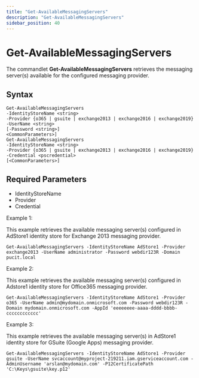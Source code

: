 ```yaml
---
title: "Get-AvailableMessagingServers"
description: "Get-AvailableMessagingServers"
sidebar_position: 40
---
```


# Get-AvailableMessagingServers

The commandlet **Get-AvailableMessagingServers** retrieves the messaging server(s) available for the
configured messaging provider.

## Syntax

```
Get-AvailableMessagingServers
-IdentityStoreName <string>
-Provider {o365 | gsuite | exchange2013 | exchange2016 | exchange2019}
-UserName <string>
[-Password <string>]
<CommonParameters>]
Get-AvailableMessagingServers
-IdentityStoreName <string>
-Provider {o365 | gsuite | exchange2013 | exchange2016 | exchange2019}
-Credential <pscredential>
[<CommonParameters>]
```

## Required Parameters

- IdentityStoreName
- Provider
- Credential

Example 1:

This example retrieves the available messaging server(s) configured in AdStore1 identity store for
Exchange 2013 messaging provider.

```
Get-AvailableMessagingServers -IdentityStoreName AdStore1 -Provider exchange2013 -UserName administrator -Password webdir123R -Domain pucit.local
```

Example 2:

This example retrieves the available messaging server(s) configured in Adstore1 identity store for
Office365 messaging provider.

```
Get-AvailableMessagingServers -IdentityStoreName AdStore1 -Provider o365 -UserName admin@mydomain.onmicrosoft.com -Password webdir123R -Domain mydomain.onmicrosoft.com -AppId 'eeeeeeee-aaaa-dddd-bbbb-cccccccccccc'
```

Example 3:

This example retrieves the available messaging server(s) in AdStore1 identity store for GSuite
(Google Apps) messaging provider.

```
Get-AvailableMessagingServers -IdentityStoreName AdStore1 -Provider gsuite -UserName svcaccount@myproject-219211.iam.gserviceaccount.com -AdminUsername 'arslan@mydomain.com' -P12CertificatePath 'C:\Keys\gsuite\key.p12'
```
